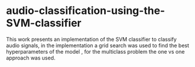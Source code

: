 # audio-classification-using-the-SVM-classifier
This work presents an implementation of the SVM classifier to classify audio signals, in the implementation a grid search was used to find the best hyperparameters of the model , for the multiclass problem the one vs one approach was used.

